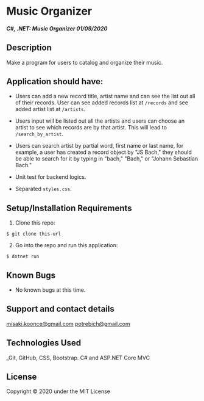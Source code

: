 # Music Organizer

#### _C#, .NET: Music Organizer 01/09/2020_

## Description
Make a program for users to catalog and organize their music.

## Application should have:
* Users can add a new record title, artist name and can see the list out all of their records. User can see added records list at `/records` and see added artist list at `/artists`.

* Users input will be listed out all the artists and users can choose an artist to see which records are by that artist. This will lead to `/search_by_artist`.
* Users can search artist by partial word, first name or last name, for example, a user has created a record object by "JS Bach," they should be able to search for it by typing in "bach," "Bach," or "Johann Sebastian Bach." 
* Unit test for backend logics.
* Separated `styles.css`.


## Setup/Installation Requirements

1. Clone this repo:
```
$ git clone this-url
```

2. Go into the repo and run this application:
```
$ dotnet run
```

## Known Bugs
* No known bugs at this time.

## Support and contact details
 misaki.koonce@gmail.com
 potrebich@gmail.com

## Technologies Used
_Git, GitHub, CSS, Bootstrap. C# and ASP.NET Core MVC


## License
Copyright © 2020 under the MIT License